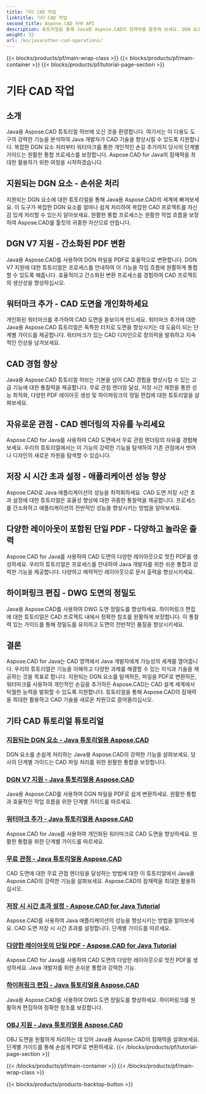 ```yaml
---
title: 기타 CAD 작업
linktitle: 기타 CAD 작업
second_title: Aspose.CAD 자바 API
description: 튜토리얼을 통해 Java용 Aspose.CAD의 잠재력을 활용해 보세요. DGN 요소 처리부터 워터마크 추가까지 CAD 기술을 손쉽게 향상시켜 보세요.
weight: 32
url: /ko/java/other-cad-operations/
---
```


{{< blocks/products/pf/main-wrap-class >}}
{{< blocks/products/pf/main-container >}}
{{< blocks/products/pf/tutorial-page-section >}}

# 기타 CAD 작업

## 소개

Java용 Aspose.CAD 튜토리얼 허브에 오신 것을 환영합니다. 여기서는 이 다용도 도구의 강력한 기능을 분석하여 Java 개발자가 CAD 기술을 향상시킬 수 있도록 지원합니다. 복잡한 DGN 요소 처리부터 워터마크를 통한 개인적인 손길 추가까지 당사의 단계별 가이드는 원활한 통합 프로세스를 보장합니다. Aspose.CAD for Java의 잠재력을 최대한 활용하기 위한 여정을 시작하겠습니다.

## 지원되는 DGN 요소 - 손쉬운 처리

지원되는 DGN 요소에 대한 튜토리얼을 통해 Java용 Aspose.CAD의 세계에 빠져보세요. 이 도구가 복잡한 DGN 요소를 얼마나 쉽게 처리하여 복잡한 CAD 프로젝트를 자신감 있게 처리할 수 있는지 알아보세요. 원활한 통합 프로세스는 원활한 작업 흐름을 보장하여 Aspose.CAD를 툴킷의 귀중한 자산으로 만듭니다.

## DGN V7 지원 - 간소화된 PDF 변환

Java용 Aspose.CAD를 사용하여 DGN 파일을 PDF로 효율적으로 변환합니다. DGN V7 지원에 대한 튜토리얼은 프로세스를 안내하여 이 기능을 작업 흐름에 원활하게 통합할 수 있도록 해줍니다. 효율적이고 간소화된 변환 프로세스를 경험하여 CAD 프로젝트의 생산성을 향상하십시오.

## 워터마크 추가 - CAD 도면을 개인화하세요

개인화된 워터마크를 추가하여 CAD 도면을 돋보이게 만드세요. 워터마크 추가에 대한 Java용 Aspose.CAD 튜토리얼은 독특한 터치로 도면을 향상시키는 데 도움이 되는 단계별 가이드를 제공합니다. 워터마크가 있는 CAD 디자인으로 창의력을 발휘하고 지속적인 인상을 남겨보세요.

## CAD 경험 향상

Java용 Aspose.CAD 튜토리얼 허브는 기본을 넘어 CAD 경험을 향상시킬 수 있는 고급 기능에 대한 통찰력을 제공합니다. 무료 관점 렌더링 달성, 저장 시간 제한을 통한 성능 최적화, 다양한 PDF 레이아웃 생성 및 하이퍼링크의 정밀 편집에 대한 튜토리얼을 살펴보세요.

## 자유로운 관점 - CAD 렌더링의 자유를 누리세요

Aspose.CAD for Java를 사용하여 CAD 도면에서 무료 관점 렌더링의 자유를 경험해 보세요. 우리의 튜토리얼에서는 이 기능의 강력한 기능을 탐색하여 기존 관점에서 벗어나 디자인의 새로운 차원을 탐색할 수 있습니다.

## 저장 시 시간 초과 설정 - 애플리케이션 성능 향상

Aspose.CAD로 Java 애플리케이션의 성능을 최적화하세요. CAD 도면 저장 시간 초과 설정에 대한 튜토리얼은 효율성 향상에 대한 귀중한 통찰력을 제공합니다. 프로세스를 간소화하고 애플리케이션의 전반적인 성능을 향상시키는 방법을 알아보세요.

## 다양한 레이아웃이 포함된 단일 PDF - 다양하고 놀라운 출력

Aspose.CAD for Java를 사용하여 CAD 도면의 다양한 레이아웃으로 멋진 PDF를 생성하세요. 우리의 튜토리얼은 프로세스를 안내하여 Java 개발자를 위한 쉬운 통합과 강력한 기능을 제공합니다. 다양하고 매력적인 레이아웃으로 문서 출력을 향상시키세요.

## 하이퍼링크 편집 - DWG 도면의 정밀도

Java용 Aspose.CAD를 사용하여 DWG 도면 정밀도를 향상하세요. 하이퍼링크 편집에 대한 튜토리얼은 CAD 프로젝트 내에서 정확한 참조를 원활하게 보장합니다. 이 통찰력 있는 가이드를 통해 정밀도를 유지하고 도면의 전반적인 품질을 향상시키세요.

## 결론

Aspose.CAD for Java는 CAD 영역에서 Java 개발자에게 가능성의 세계를 열어줍니다. 우리의 튜토리얼은 기능을 이해하고 다양한 과제를 해결할 수 있는 지식과 기술을 제공하는 것을 목표로 합니다. 지원되는 DGN 요소를 탐색하든, 파일을 PDF로 변환하든, 워터마크를 사용하여 개인적인 손길을 추가하든 Aspose.CAD는 CAD 설계 세계에서 탁월한 능력을 발휘할 수 있도록 지원합니다. 튜토리얼을 통해 Aspose.CAD의 잠재력을 최대한 활용하고 CAD 기술을 새로운 차원으로 끌어올리십시오.
## 기타 CAD 튜토리얼 튜토리얼
### [지원되는 DGN 요소 - Java 튜토리얼용 Aspose.CAD](./supported-dgn-elements/)
DGN 요소를 손쉽게 처리하는 Java용 Aspose.CAD의 강력한 기능을 살펴보세요. 당사의 단계별 가이드는 CAD 파일 처리를 위한 원활한 통합을 보장합니다.
### [DGN V7 지원 - Java 튜토리얼용 Aspose.CAD](./support-for-dgn-v7/)
Java용 Aspose.CAD를 사용하여 DGN 파일을 PDF로 쉽게 변환하세요. 원활한 통합과 효율적인 작업 흐름을 위한 단계별 가이드를 따르세요.
### [워터마크 추가 - Java 튜토리얼용 Aspose.CAD](./add-watermark/)
Aspose.CAD for Java를 사용하여 개인화된 워터마크로 CAD 도면을 향상하세요. 원활한 통합을 위한 단계별 가이드를 따르세요.
### [무료 관점 - Java 튜토리얼용 Aspose.CAD](./free-point-of-view/)
CAD 도면에 대한 무료 관점 렌더링을 달성하는 방법에 대한 이 튜토리얼에서 Java용 Aspose.CAD의 강력한 기능을 살펴보세요. Aspose.CAD의 잠재력을 최대한 활용하십시오.
### [저장 시 시간 초과 설정 - Aspose.CAD for Java Tutorial](./put-timeout-on-save/)
Aspose.CAD를 사용하여 Java 애플리케이션의 성능을 향상시키는 방법을 알아보세요. CAD 도면 저장 시 시간 초과를 설정합니다. 단계별 가이드를 따르세요.
### [다양한 레이아웃의 단일 PDF - Aspose.CAD for Java Tutorial](./single-pdf-different-layouts/)
Aspose.CAD for Java를 사용하여 CAD 도면의 다양한 레이아웃으로 멋진 PDF를 생성하세요. Java 개발자를 위한 손쉬운 통합과 강력한 기능.
### [하이퍼링크 편집 - Java 튜토리얼용 Aspose.CAD](./edit-hyperlink/)
Java용 Aspose.CAD를 사용하여 DWG 도면 정밀도를 향상하세요. 하이퍼링크를 원활하게 편집하여 정확한 참조를 보장합니다.
### [OBJ 지원 - Java 튜토리얼용 Aspose.CAD](./support-of-obj/)
OBJ 도면을 원활하게 처리하는 데 있어 Java용 Aspose.CAD의 잠재력을 살펴보세요. 단계별 가이드를 통해 손쉽게 PDF로 변환하세요.
{{< /blocks/products/pf/tutorial-page-section >}}

{{< /blocks/products/pf/main-container >}}
{{< /blocks/products/pf/main-wrap-class >}}

{{< blocks/products/products-backtop-button >}}
